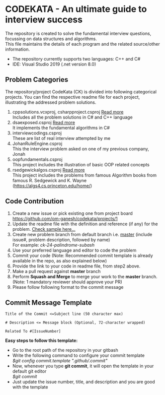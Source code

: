 # CODEKATA - An ultimate guide to interview success
The repository is created to solve the fundamental interview questions, focussing on data structures and algorithms.  
This file maintains the details of each program and the related source/other information.
* The repository currently supports two languages: C++ and C#  
* IDE: Visual Studio 2019 (.net version 8.0)  

## Problem Categories
The repository/project CodeKata (CK) is divided into following categorical projects. You can find the respective readme file for each project, illustrating the addressed problem solutions.  

1. cppsolutions.vcxproj, csharpproject.csproj [Read more](csharpproject/readme.md)  
	Includes all the problem solutions in C# and C++ language  
2. dsaexposed.csproj  [Read more](dsaexposed/readme.md)  
	It implements the fundamental algorithms in C#
3. interviewcodings.csproj   
	These are list of real interview attempted by me
4. JohanRuleEngine.csproj  
	This the interview problem asked on one of my previous company, Jonah
5. oopfundamentals.csproj  
	This project includes the illustration of basic OOP related concepts
6. rsedgewickalgos.csproj  [Read more](rsedgewickalgos/readme.md)  
	This project includes the problems from famous Algorithm books from famous R. Sedgewick and K. Wayne (https://algs4.cs.princeton.edu/home/)



## Code Contribution

1. Create a new issue or pick existing one from project board  https://github.com/om-ganesh/codekata/projects/1
2. Update the readme file with the definition and reference (if any) for the problem. [Check sample here...](readme-cat1.md)
3. Create new problem branch from default branch i.e. [master](https://github.com/om-ganesh/codekata/commits/master) (include issue#, problem description, followed by name)  
For example: _ck-24-palindrome-subash_  
4. Use your preferred language and editor to code the problem  
5. Commit your code (Note: Recommended commit template is already available in the repo, as also explained below)  
6. Provide the link to your code in readme file, from step2 above.
7. Make a pull request against **master** branch
8. Perform **Squash and Merge** to merge your work to the **master** branch. (Note: 1 mandatory reviewer should approve your PR)  
9. Please follow following format to the commit message  


## Commit Message Template  
```
Title of the Commit <=Subject line (50 character max)

# Description <= Message block (Optional, 72-character wrapped)

Related To #[IssueNumber]  
```
**Easy steps to follow this template:**   
- Go to the root path of the repository in your gitbash  
- Write the following command to configure your commit template  
_$git config commit.template ".github/.commit"_  
- Now, whenever you type **git commit**, it will open the template in your default git editor  
_$git commit_ 
- Just update the issue number, title, and description  and you are good with the template  